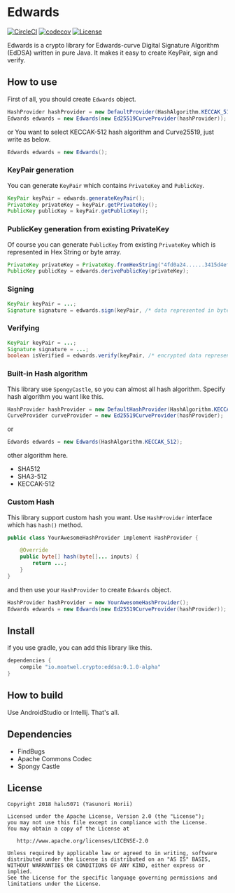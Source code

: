 # Edwards
[![CircleCI](https://circleci.com/gh/halu5071/edwards.svg?style=svg&circle-token=cbf414b02faf05868c94e788f208e115aea1650d)](https://circleci.com/gh/halu5071/edwards) [![codecov](https://codecov.io/gh/halu5071/edwards/branch/master/graph/badge.svg?token=ahNKdm6dVP)](https://codecov.io/gh/halu5071/edwards) [![License](https://img.shields.io/badge/License-Apache%202.0-blue.svg)](https://opensource.org/licenses/Apache-2.0)


Edwards is a crypto library for Edwards-curve Digital Signature Algorithm (EdDSA) written in pure Java. It makes it easy to create KeyPair, sign and verify.

## How to use

First of all, you should create `Edwards` object.

```java
HashProvider hashProvider = new DefaultProvider(HashAlgorithm.KECCAK_512);
Edwards edwards = new Edwards(new Ed25519CurveProvider(hashProvider));
```

or You want to select KECCAK-512 hash algorithm and Curve25519, just write as below.

```java
Edwards edwards = new Edwards();
```

### KeyPair generation
You can generate `KeyPair` which contains `PrivateKey` and `PublicKey`.

```java
KeyPair keyPair = edwards.generateKeyPair();
PrivateKey privateKey = keyPair.getPrivateKey();
PublicKey publicKey = keyPair.getPublicKey();
```

### PublicKey generation from existing PrivateKey
Of course you can generate `PublicKey` from existing `PrivateKey` which is represented in Hex String or byte array.

```java
PrivateKey privateKey = PrivateKey.fromHexString("4fd0a24......3415d4ef");
PublicKey publicKey = edwards.derivePublicKey(privateKey);
```

### Signing

```java
KeyPair keyPair = ...;
Signature signature = edwards.sign(keyPair, /* data represented in byte array */);
```

### Verifying

```java
KeyPair keyPair = ...;
Signature signature = ...;
boolean isVerified = edwards.verify(keyPair, /* encrypted data represented in byte array */, signature);
```

### Built-in Hash algorithm
This library use `SpongyCastle`, so you can almost all hash algorithm. Specify hash algorithm you want like this.

```java
HashProvider hashProvider = new DefaultHashProvider(HashAlgorithm.KECCAK_512);
CurveProvider curveProvider = new Ed25519CurveProvider(hashProvider);
```

or

```java
Edwards edwards = new Edwards(HashAlgorithm.KECCAK_512);
```

other algorithm here.

- SHA512
- SHA3-512
- KECCAK-512

### Custom Hash
This library support custom hash you want. Use `HashProvider` interface which has `hash()` method.

```java
public class YourAwesomeHashProvider implement HashProvider {

    @Override
    public byte[] hash(byte[]... inputs) {
        return ...;
    }
}
```

and then use your `HashProvider` to create `Edwards` object.

```java
HashProvider hashProvider = new YourAwesomeHashProvider();
Edwards edwards = new Edwards(new Ed25519CurveProvider(hashProvider));
```

## Install
if you use gradle, you can add this library like this.

```gradle
dependencies {
    compile "io.moatwel.crypto:eddsa:0.1.0-alpha"
}
```

## How to build
Use AndroidStudio or Intellij. That's all.

## Dependencies
- FindBugs
- Apache Commons Codec
- Spongy Castle

## License

```
Copyright 2018 halu5071 (Yasunori Horii)

Licensed under the Apache License, Version 2.0 (the "License");
you may not use this file except in compliance with the License.
You may obtain a copy of the License at

   http://www.apache.org/licenses/LICENSE-2.0

Unless required by applicable law or agreed to in writing, software
distributed under the License is distributed on an "AS IS" BASIS,
WITHOUT WARRANTIES OR CONDITIONS OF ANY KIND, either express or implied.
See the License for the specific language governing permissions and
limitations under the License.
```